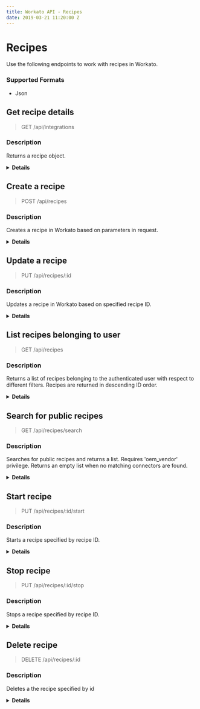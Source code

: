 ```yaml
---
title: Workato API - Recipes
date: 2019-03-21 11:20:00 Z
---
```


# Recipes
Use the following endpoints to work with recipes in Workato.

### Supported Formats
* Json

## Get recipe details

> GET /api/integrations

### Description
Returns a recipe object.

<details> <summary> <b>Details</b></summary>

<h3> Parameters</h3>
<table class="unchanged rich-diff-level-one" text-align ="center">
  <thead>
    <tr>
        <th width='20%'>Parameter name</th>
        <th width='80%'>Description</th>
    </tr>
  </thead>
  <tbody>
  <tr>
    <td width =200 > <b>id</b> <br>required</td>
    <td>
    Recipe ID
    <br>
    <b>Validations:</b> <br>
    <ul>
    <li>Must be number</li>
    </ul>
    </td>
  </tr>
  </tbody>
</table>

<h3> Responses</h3>
<table class="unchanged rich-diff-level-one" text-align ="center">
  <thead>
    <tr>
        <th width='20%'>Code</th>
        <th width='80%'>Description</th>
    </tr>
  </thead>
  <tbody>
  <tr>
    <td width =200 > <kbd>200</kbd> </td>
    <td> Success </td>
  </tr>
  <tr>
    <td width =200 > <kbd>401</kbd> </td>
    <td> Unauthorized </td>
  </tr>
  <tr>
    <td width =200 > <kbd>404</kbd> </td>
    <td> Not found </td>
  </tr>
  <tr>
    <td width =200 > <kbd>500</kbd> </td>
    <td> Server error </td>
  </tr>
  </tbody>
</table>

<h3> Examples </h3>

<h4> Success: 200</h4>
<pre><code style="display: block; white-space: pre-wrap;">GET /api/recipes/48
200
{
  "id": 48,
  "user_id": 36,
  "name": "Recipe 48",
  "created_at": "2015-05-26T22:53:36.904Z",
  "updated_at": "2015-05-26T22:53:36.904Z",
  "copy_count": 1,
  "trigger_application": "custom_adapter",
  "action_applications": [
    "custom_adapter"
  ],
  "applications": [
    "custom_adapter"
  ],
  "description": "Recipe description 48",
  "parameters_schema": [
    {
      "label": "Status",
      "name": "status",
      "type": "string",
      "control_type": "text",
      "hint": "new/completed etc"
    }
  ],
  "running": false,
  "job_succeeded_count": 0,
  "job_failed_count": 0,
  "last_run_at": null,
  "config": [
    {
      "keyword": "application",
      "provider": "custom_adapter",
      "name": "custom_adapter",
      "account_id": 7
    }
  ],
  "author_name": "Test User36"
}
</code></pre>

<h4> Not found: 404</h4>
<pre><code style="display: block; white-space: pre-wrap;">GET /api/recipes/100500
404
{
  "message": "Not found"
}
</code></pre>

</details>

## Create a recipe

> POST /api/recipes

### Description
Creates a recipe in Workato based on parameters in request.

<details> <summary><b>Details</b></summary>

<h3> Parameters</h3>
<table class="unchanged rich-diff-level-one" text-align ="center">
  <thead>
    <tr>
        <th width='20%'>Parameter name</th>
        <th width='80%'>Description</th>
    </tr>
  </thead>
  <tbody>
  <tr>
    <td width =200 > <b>recipe</b> <br>optional</td>
    <td>
    <b>Validations:</b> <br>
    <ul>
    <li>Must be a hash</li>
    </ul>
    </td>
  </tr>
  <tr>
    <td width =200 > <b>recipe[name]</b> <br>optional</td>
    <td>
    Name of the recipe
    <br>
    <b>Validations:</b> <br>
    <ul>
    <li>Must be a string</li>
    </ul>
    </td>
  </tr>
  <tr>
    <td width =200 > <b>recipe[code]</b> <br>optional</td>
    <td>
    JSON string representing the recipe lines
    <br>
    <b>Validations:</b> <br>
    <ul>
    <li>Must be a string</li>
    </ul>
    </td>
  </tr>
  <tr>
    <td width =200 > <b>recipe[config]</b> <br>optional</td>
    <td>
    JSON string representing the connection lines
    <br>
    <b>Validations:</b> <br>
    <ul>
    <li>Must be a string</li>
    </ul>
    </td>
  </tr>
  </tbody>
</table>

<h3> Responses</h3>
<table class="unchanged rich-diff-level-one" text-align ="center">
  <thead>
    <tr>
        <th width='20%'>Code</th>
        <th width='80%'>Description</th>
    </tr>
  </thead>
  <tbody>
  <tr>
    <td width =200 > <kbd>200</kbd> </td>
    <td> Success </td>
  </tr>
  <tr>
    <td width =200 > <kbd>401</kbd> </td>
    <td> Unauthorized </td>
  </tr>
  <tr>
    <td width =200 > <kbd>500</kbd> </td>
    <td> Server error </td>
  </tr>
  </tbody>
</table>

<h3> Examples</h3>

<h4> Success: 200</h4>
<pre><code style="display: block; white-space: pre-wrap;">POST /api/recipes
{
  "name": "Send mail",
  "code": "{\"number\":0,\"provider\":\"clock\",\"name\":\"timer\",\"as\":\"timer\",\"keyword\":\"trigger\",\"dynamicPickListSelection\":{},\"toggleCfg\":{},\"input\":{\"interval\":\"5\",\"start_at\":\"\"},\"block\":[{\"number\":1,\"provider\":\"email\",\"name\":\"send_mail\",\"as\":\"send_mail\",\"keyword\":\"action\",\"dynamicPickListSelection\":{},\"toggleCfg\":{},\"input\":{},\"uuid\":\"cd865246-ece7-4188-845e-33d021664be3\"}],\"uuid\":\"c4b0778d-5a23-4c52-a5bb-4a99ae5d25ae\"}",
  "config": "[{\"keyword\":\"application\",\"name\":\"clock\",\"provider\":\"clock\"},{\"keyword\":\"application\",\"name\":\"email\",\"provider\":\"email\"}]"
}
200
{
  "success": true,
  "id": 116
}
</code></pre>

</details>

## Update a recipe

> PUT /api/recipes/:id

### Description
Updates a recipe in Workato based on specified recipe ID.

<details> <summary><b>Details</b></summary>

<h3> Parameters</h3>
<table class="unchanged rich-diff-level-one" text-align ="center">
  <thead>
    <tr>
        <th width='20%'>Parameter name</th>
        <th width='80%'>Description</th>
    </tr>
  </thead>
  <tbody>
  <tr>
    <td width =200 > <b>id</b> <br>required</td>
    <td>
    Recipe ID
    <br>
    <b>Validations:</b> <br>
    <ul>
    <li>Must be a number</li>
    </ul>
    </td>
  </tr>
  <tr>
    <td width =200 > <b>recipe</b> <br>optional</td>
    <td>
    <b>Validations:</b> <br>
    <ul>
    <li>Must be a Hash</li>
    </ul>
    </td>
  </tr>
    <tr>
    <td width =200 > <b>recipe[name]</b> <br>optional</td>
    <td>
    Name of the recipe
    <br>
    <b>Validations:</b> <br>
    <ul>
    <li>Must be a string</li>
    </ul>
    </td>
  </tr>
  <tr>
    <td width =200 > <b>recipe[code]</b> <br>optional</td>
    <td>
    JSON string representing the recipe lines
    <br>
    <b>Validations:</b> <br>
    <ul>
    <li>Must be a string</li>
    </ul>
    </td>
  </tr>
  <tr>
    <td width =200 > <b>recipe[config]</b> <br>optional</td>
    <td>
    JSON string representing the connection lines
    <br>
    <b>Validations:</b> <br>
    <ul>
    <li>Must be a string</li>
    </ul>
    </td>
  </tr>
  </tbody>
</table>

<h3>Responses</h3>
<table class="unchanged rich-diff-level-one" text-align ="center">
  <thead>
    <tr>
        <th width='20%'>Code</th>
        <th width='80%'>Description</th>
    </tr>
  </thead>
  <tbody>
  <tr>
    <td width =200 > <kbd>200</kbd> </td>
    <td> Success </td>
  </tr>
  <tr>
    <td width =200 > <kbd>401</kbd> </td>
    <td> Unauthorized </td>
  </tr>
  <tr>
    <td width =200 > <kbd>404</kbd> </td>
    <td> Not found </td>
  </tr>
  <tr>
    <td width =200 > <kbd>500</kbd> </td>
    <td> Server error </td>
  </tr>
  </tbody>
</table>

<h3> Examples</h3>

<h4> Success: 200</h4>
<pre><code style="display: block; white-space: pre-wrap;">PUT /api/recipes/1
{
  "name": "Send mail",
  "code": "{\"number\":0,\"provider\":\"clock\",\"name\":\"timer\",\"as\":\"timer\",\"keyword\":\"trigger\",\"dynamicPickListSelection\":{},\"toggleCfg\":{},\"input\":{\"interval\":\"5\",\"start_at\":\"\"},\"block\":[{\"number\":1,\"provider\":\"email\",\"name\":\"send_mail\",\"as\":\"send_mail\",\"keyword\":\"action\",\"dynamicPickListSelection\":{},\"toggleCfg\":{},\"input\":{},\"uuid\":\"cd865246-ece7-4188-845e-33d021664be3\"}],\"uuid\":\"c4b0778d-5a23-4c52-a5bb-4a99ae5d25ae\"}",
  "config": "[{\"keyword\":\"application\",\"name\":\"clock\",\"provider\":\"clock\"},{\"keyword\":\"application\",\"name\":\"email\",\"provider\":\"email\"}]"
}
200
{
  "success": true
}
</code></pre>

<pre><code style="display: block; white-space: pre-wrap;">PUT /api/recipes/2

200
{
  "success": false,
  "errors": {
    "running": [
      "can't modify running recipe"
    ]
  }
}
</code></pre>

</details>

## List recipes belonging to user

> GET /api/recipes

### Description
Returns a list of recipes belonging to the authenticated user with respect to different filters. Recipes are returned in descending ID order.

<details> <summary><b>Details</b></summary>

<h3> Parameters</h3>
<table class="unchanged rich-diff-level-one" text-align ="center">
  <thead>
    <tr>
        <th width='20%'>Parameter name</th>
        <th width='80%'>Description</th>
    </tr>
  </thead>
  <tbody>
  <tr>
    <td width =200 > <b>adapter_names_any</b> <br>optional</td>
    <td>
    List of adapters names. Resulting recipes should use at least one of given adapters
    <b>Validations:</b> <br>
    <ul>
    <li>Must be a string</li>
    </ul>
    </td>
  </tr>
  <tr>
    <td width =200 > <b>adapter_names_all</b> <br>optional</td>
    <td>
    List of adapters names. Resulting recipes should use all of given adapters
    <br>
    <b>Validations:</b> <br>
    <ul>
    <li>Must be a String</li>
    </ul>
    </td>
  </tr>
    <tr>
    <td width =200 > <b>active</b> <br>optional</td>
    <td>
    Is flow runnig. 'true' - running, 'false' - stopped, all recipes otherwise
    <br>
    <b>Validations:</b> <br>
    <ul>
    <li>Must be a string</li>
    </ul>
    </td>
  </tr>
  <tr>
    <td width =200 > <b>since_id</b> <br>optional</td>
    <td>
    Find recipes with ID less than given
    <br>
    <b>Validations:</b> <br>
    <ul>
    <li>Must be a number</li>
    </ul>
    </td>
  </tr>
  <tr>
    <td width =200 > <b>order</b> <br>optional</td>
    <td>
    Set ordering method or default if blank. Possible options: activity
    <br>
    <b>Validations:</b> <br>
    <ul>
    <li>Must be a string</li>
    </ul>
    </td>
  </tr>
  </tbody>
</table>

<h3> Responses</h3>
<table class="unchanged rich-diff-level-one" text-align ="center">
  <thead>
    <tr>
        <th width='20%'>Code</th>
        <th width='80%'>Description</th>
    </tr>
  </thead>
  <tbody>
  <tr>
    <td width =200 > <kbd>200</kbd> </td>
    <td> Success </td>
  </tr>
  <tr>
    <td width =200 > <kbd>401</kbd> </td>
    <td> Unauthorized </td>
  </tr>
  <tr>
    <td width =200 > <kbd>500</kbd> </td>
    <td> Server error </td>
  </tr>
  </tbody>
</table>

<h3> Examples</h3>

<h4> Success: 200</h4>
<pre><code style="display: block; white-space: pre-wrap;">GET /api/recipes?active=false
200
{
  "items": [
    {
      "id": 10,
      "user_id": 15,
      "name": "Recipe 10",
      "created_at": "2015-05-26T22:53:34.626Z",
      "updated_at": "2015-05-26T22:53:34.626Z",
      "copy_count": 1,
      "trigger_application": null,
      "action_applications": [],
      "applications": [],
      "description": "Recipe description 10",
      "parameters_schema": [],
      "running": false,
      "job_succeeded_count": 1,
      "job_failed_count": 0,
      "last_run_at": null,
      "config": []
    },
    {
      "id": 8,
      "user_id": 15,
      "name": "Recipe 8",
      "created_at": "2015-05-26T22:53:34.577Z",
      "updated_at": "2015-05-26T22:53:34.577Z",
      "copy_count": 1,
      "trigger_application": null,
      "action_applications": [
        "custom_adapter"
      ],
      "applications": [
        "custom_adapter"
      ],
      "description": "Recipe description 8",
      "parameters_schema": [],
      "running": false,
      "job_succeeded_count": 1,
      "job_failed_count": 0,
      "last_run_at": null,
      "config": []
    }
  ]
}
</code></pre>

<pre><code style="display: block; white-space: pre-wrap;">GET /api/recipes?per_page=2
200
{
  "items": [
    {
      "id": 14,
      "user_id": 17,
      "name": "Recipe 14",
      "created_at": "2015-05-26T22:53:34.895Z",
      "updated_at": "2015-05-26T22:53:34.895Z",
      "copy_count": 1,
      "trigger_application": null,
      "action_applications": [],
      "applications": [],
      "description": "Recipe description 14",
      "parameters_schema": [],
      "running": false,
      "job_succeeded_count": 1,
      "job_failed_count": 0,
      "last_run_at": null,
      "config": []
    },
    {
      "id": 13,
      "user_id": 17,
      "name": "Recipe 13",
      "created_at": "2015-05-26T22:53:34.872Z",
      "updated_at": "2015-05-26T22:53:34.872Z",
      "copy_count": 1,
      "trigger_application": null,
      "action_applications": [
        "custom_adapter",
        "custom_adapter1"
      ],
      "applications": [
        "custom_adapter",
        "custom_adapter1"
      ],
      "description": "Recipe description 13",
      "parameters_schema": [],
      "running": true,
      "job_succeeded_count": 11,
      "job_failed_count": 3,
      "last_run_at": "2015-05-26T22:43:34.864Z",
      "config": []
    }
  ]
}
</code></pre>

<pre><code style="display: block; white-space: pre-wrap;">GET /api/recipes?adapter_names_any=custom_adapter
200
{
  "items": [
    {
      "id": 17,
      "user_id": 19,
      "name": "Recipe 17",
      "created_at": "2015-05-26T22:53:35.130Z",
      "updated_at": "2015-05-26T22:53:35.130Z",
      "copy_count": 1,
      "trigger_application": null,
      "action_applications": [
        "custom_adapter",
        "custom_adapter1"
      ],
      "applications": [
        "custom_adapter",
        "custom_adapter1"
      ],
      "description": "Recipe description 17",
      "parameters_schema": [],
      "running": true,
      "job_succeeded_count": 15,
      "job_failed_count": 3,
      "last_run_at": "2015-05-26T22:43:35.120Z",
      "config": []
    },
    {
      "id": 16,
      "user_id": 19,
      "name": "Recipe 16",
      "created_at": "2015-05-26T22:53:35.101Z",
      "updated_at": "2015-05-26T22:53:35.101Z",
      "copy_count": 1,
      "trigger_application": null,
      "action_applications": [
        "custom_adapter"
      ],
      "applications": [
        "custom_adapter"
      ],
      "description": "Recipe description 16",
      "parameters_schema": [],
      "running": false,
      "job_succeeded_count": 1,
      "job_failed_count": 0,
      "last_run_at": null,
      "config": []
    }
  ]
}
</code></pre>

<pre><code style="display: block; white-space: pre-wrap;">GET /api/recipes?per_page=2&since_id=22
200
{
  "items": [
    {
      "id": 21,
      "user_id": 21,
      "name": "Recipe 21",
      "created_at": "2015-05-26T22:53:35.363Z",
      "updated_at": "2015-05-26T22:53:35.363Z",
      "copy_count": 1,
      "trigger_application": null,
      "action_applications": [
        "custom_adapter",
        "custom_adapter1"
      ],
      "applications": [
        "custom_adapter",
        "custom_adapter1"
      ],
      "description": "Recipe description 21",
      "parameters_schema": [],
      "running": true,
      "job_succeeded_count": 20,
      "job_failed_count": 3,
      "last_run_at": "2015-05-26T22:43:35.353Z",
      "config": []
    },
    {
      "id": 20,
      "user_id": 21,
      "name": "Recipe 20",
      "created_at": "2015-05-26T22:53:35.337Z",
      "updated_at": "2015-05-26T22:53:35.337Z",
      "copy_count": 1,
      "trigger_application": null,
      "action_applications": [
        "custom_adapter"
      ],
      "applications": [
        "custom_adapter"
      ],
      "description": "Recipe description 20",
      "parameters_schema": [],
      "running": false,
      "job_succeeded_count": 1,
      "job_failed_count": 0,
      "last_run_at": null,
      "config": []
    }
  ]
}
</code></pre>

<pre><code style="display: block; white-space: pre-wrap;">GET /api/recipes
200
{
  "items": [
    {
      "id": 26,
      "user_id": 23,
      "name": "Recipe 26",
      "created_at": "2015-05-26T22:53:35.615Z",
      "updated_at": "2015-05-26T22:53:35.615Z",
      "copy_count": 1,
      "trigger_application": null,
      "action_applications": [],
      "applications": [],
      "description": "Recipe description 26",
      "parameters_schema": [],
      "running": false,
      "job_succeeded_count": 1,
      "job_failed_count": 0,
      "last_run_at": null,
      "config": []
    },
    {
      "id": 25,
      "user_id": 23,
      "name": "Recipe 25",
      "created_at": "2015-05-26T22:53:35.591Z",
      "updated_at": "2015-05-26T22:53:35.591Z",
      "copy_count": 1,
      "trigger_application": null,
      "action_applications": [
        "custom_adapter",
        "custom_adapter1"
      ],
      "applications": [
        "custom_adapter",
        "custom_adapter1"
      ],
      "description": "Recipe description 25",
      "parameters_schema": [],
      "running": true,
      "job_succeeded_count": 17,
      "job_failed_count": 4,
      "last_run_at": "2015-05-26T22:43:35.581Z",
      "config": []
    },
    {
      "id": 24,
      "user_id": 23,
      "name": "Recipe 24",
      "created_at": "2015-05-26T22:53:35.565Z",
      "updated_at": "2015-05-26T22:53:35.565Z",
      "copy_count": 1,
      "trigger_application": null,
      "action_applications": [
        "custom_adapter"
      ],
      "applications": [
        "custom_adapter"
      ],
      "description": "Recipe description 24",
      "parameters_schema": [],
      "running": false,
      "job_succeeded_count": 1,
      "job_failed_count": 0,
      "last_run_at": null,
      "config": []
    }
  ]
}
</code></pre>

<pre><code style="display: block; white-space: pre-wrap;">GET /api/recipes?adapter_names_all=custom_adapter%2Ccustom_adapter1
200
{
  "items": [
    {
      "id": 29,
      "user_id": 25,
      "name": "Recipe 29",
      "created_at": "2015-05-26T22:53:35.802Z",
      "updated_at": "2015-05-26T22:53:35.802Z",
      "copy_count": 1,
      "trigger_application": null,
      "action_applications": [
        "custom_adapter",
        "custom_adapter1"
      ],
      "applications": [
        "custom_adapter",
        "custom_adapter1"
      ],
      "description": "Recipe description 29",
      "parameters_schema": [],
      "running": true,
      "job_succeeded_count": 16,
      "job_failed_count": 2,
      "last_run_at": "2015-05-26T22:43:35.793Z",
      "config": []
    }
  ]
}
</code></pre>

<pre><code style="display: block; white-space: pre-wrap;">GET /api/recipes?active=true
200
{
  "items": [
    {
      "id": 33,
      "user_id": 27,
      "name": "Recipe 33",
      "created_at": "2015-05-26T22:53:36.011Z",
      "updated_at": "2015-05-26T22:53:36.011Z",
      "copy_count": 1,
      "trigger_application": null,
      "action_applications": [
        "custom_adapter",
        "custom_adapter1"
      ],
      "applications": [
        "custom_adapter",
        "custom_adapter1"
      ],
      "description": "Recipe description 33",
      "parameters_schema": [],
      "running": true,
      "job_succeeded_count": 10,
      "job_failed_count": 1,
      "last_run_at": "2015-05-26T22:43:36.002Z",
      "config": []
    }
  ]
}
</code></pre>

<pre><code style="display: block; white-space: pre-wrap;">GET /api/recipes?page=2&per_page=2
200
{
  "items": [
    {
      "id": 36,
      "user_id": 29,
      "name": "Recipe 36",
      "created_at": "2015-05-26T22:53:36.197Z",
      "updated_at": "2015-05-26T22:53:36.197Z",
      "copy_count": 1,
      "trigger_application": null,
      "action_applications": [
        "custom_adapter"
      ],
      "applications": [
        "custom_adapter"
      ],
      "description": "Recipe description 36",
      "parameters_schema": [],
      "running": false,
      "job_succeeded_count": 1,
      "job_failed_count": 0,
      "last_run_at": null,
      "config": []
    }
  ]
}
</code></pre>

<pre><code style="display: block; white-space: pre-wrap;">GET /api/recipes?order=activity
200
{
  "items": [
    {
      "id": 41,
      "user_id": 31,
      "name": "Recipe 41",
      "created_at": "2015-05-26T22:53:36.446Z",
      "updated_at": "2015-05-26T22:53:36.446Z",
      "copy_count": 1,
      "trigger_application": null,
      "action_applications": [
        "custom_adapter",
        "custom_adapter1"
      ],
      "applications": [
        "custom_adapter",
        "custom_adapter1"
      ],
      "description": "Recipe description 41",
      "parameters_schema": [],
      "running": true,
      "job_succeeded_count": 18,
      "job_failed_count": 3,
      "last_run_at": "2015-05-26T22:43:36.437Z",
      "config": []
    },
    {
      "id": 42,
      "user_id": 31,
      "name": "Recipe 42",
      "created_at": "2015-05-26T22:53:36.469Z",
      "updated_at": "2015-05-26T22:53:36.469Z",
      "copy_count": 1,
      "trigger_application": null,
      "action_applications": [],
      "applications": [],
      "description": "Recipe description 42",
      "parameters_schema": [],
      "running": false,
      "job_succeeded_count": 1,
      "job_failed_count": 0,
      "last_run_at": null,
      "config": []
    },
    {
      "id": 40,
      "user_id": 31,
      "name": "Recipe 40",
      "created_at": "2015-05-26T22:53:36.420Z",
      "updated_at": "2015-05-26T22:53:36.420Z",
      "copy_count": 1,
      "trigger_application": null,
      "action_applications": [
        "custom_adapter"
      ],
      "applications": [
        "custom_adapter"
      ],
      "description": "Recipe description 40",
      "parameters_schema": [],
      "running": false,
      "job_succeeded_count": 1,
      "job_failed_count": 0,
      "last_run_at": null,
      "config": []
    }
  ]
}
</code></pre>

</details>

## Search for public recipes

> GET /api/recipes/search

### Description
Searches for public recipes and returns a list. Requires 'oem_vendor' privilege. Returns an empty list when no matching connectors are found.


<details> <summary><b>Details</b></summary>

<h3> Parameters</h3>
<table class="unchanged rich-diff-level-one" text-align ="center">
  <thead>
    <tr>
        <th width='20%'>Parameter name</th>
        <th width='80%'>Description</th>
    </tr>
  </thead>
  <tbody>
  <tr>
    <td width =200 > <b>applications</b> <br>optional</td>
    <td>
    Comma separated connector identifiers (e.g: salesforce,service_now). Resulting recipes should use at least one of given connectors
    <br>
    <b>Validations:</b> <br>
    <ul>
    <li>Must be a string</li>
    </ul>
    </td>
  </tr>
  <tr>
    <td width =200 > <b>term</b> <br>optional</td>
    <td>
    Search term
    <br>
    <b>Validations:</b> <br>
    <ul>
    <li>Must be a String</li>
    </ul>
    </td>
  </tr>
    <tr>
    <td width =200 > <b>boost_owned</b> <br>optional</td>
    <td>
    Give higher priority to recipes in your account. Defaults to 'false'
    <br>
    <b>Validations:</b> <br>
    <ul>
    <li>Must be a string</li>
    </ul>
    </td>
  </tr>
  <tr>
    <td width =200 > <b>page</b> <br>optional</td>
    <td>
    Page number. Defaults to 0
    <br>
    <b>Validations:</b> <br>
    <ul>
    <li>Must be a number</li>
    </ul>
    </td>
  </tr>
  <tr>
    <td width =200 > <b>per_page</b> <br>optional</td>
    <td>
    Page size. Defaults to 20, max 20
    <br>
    <b>Validations:</b> <br>
    <ul>
    <li>Must be a number</li>
    </ul>
    </td>
  </tr>
  </tbody>
</table>

<h3> Responses</h3>
<table class="unchanged rich-diff-level-one" text-align ="center">
  <thead>
    <tr>
        <th width='20%'>Code</th>
        <th width='80%'>Description</th>
    </tr>
  </thead>
  <tbody>
  <tr>
    <td width =200 > <kbd>200</kbd> </td>
    <td> Success </td>
  </tr>
  <tr>
    <td width =200 > <kbd>401</kbd> </td>
    <td> Unauthorized </td>
  </tr>
  <tr>
    <td width =200 > <kbd>500</kbd> </td>
    <td> Server error </td>
  </tr>
  </tbody>
</table>

<h3> Examples</h3>

<h4> Success: 200</h4>
<pre><code style="display: block; white-space: pre-wrap;">GET /api/recipes/search?page=2&per_page=3
200
{
  "items": [
    {
      "id": 59,
      "user_id": 50,
      "name": "Recipe 58",
      "created_at": "2015-05-26T22:53:39.032Z",
      "updated_at": "2015-05-26T22:53:39.032Z",
      "copy_count": 1,
      "trigger_application": null,
      "action_applications": [
        "custom_adapter"
      ],
      "applications": [
        "custom_adapter"
      ],
      "description": "Recipe description 58",
      "parameters_schema": []
    }
  ]
}
</code></pre>

<pre><code style="display: block; white-space: pre-wrap;">GET /api/recipes/search?per_page=2&since_id=66
200
{
  "items": [
    {
      "id": 65,
      "user_id": 53,
      "name": "Recipe 64",
      "created_at": "2015-05-26T22:53:39.363Z",
      "updated_at": "2015-05-26T22:53:39.363Z",
      "copy_count": 17,
      "trigger_application": null,
      "action_applications": [
        "custom_adapter",
        "custom_adapter1"
      ],
      "applications": [
        "custom_adapter",
        "custom_adapter1"
      ],
      "description": "Recipe description 64",
      "parameters_schema": []
    },
    {
      "id": 64,
      "user_id": 53,
      "name": "Recipe 63",
      "created_at": "2015-05-26T22:53:39.337Z",
      "updated_at": "2015-05-26T22:53:39.337Z",
      "copy_count": 1,
      "trigger_application": null,
      "action_applications": [
        "custom_adapter"
      ],
      "applications": [
        "custom_adapter"
      ],
      "description": "Recipe description 63",
      "parameters_schema": []
    }
  ]
}
</code></pre>

<pre><code style="display: block; white-space: pre-wrap;">GET /api/recipes/search?adapter_names_any=custom_adapter%2Ccustom_adapter1
200
{
  "items": [
    {
      "id": 70,
      "user_id": 56,
      "name": "Recipe 69",
      "created_at": "2015-05-26T22:53:39.648Z",
      "updated_at": "2015-05-26T22:53:39.648Z",
      "copy_count": 17,
      "trigger_application": null,
      "action_applications": [
        "custom_adapter",
        "custom_adapter1"
      ],
      "applications": [
        "custom_adapter",
        "custom_adapter1"
      ],
      "description": "Recipe description 69",
      "parameters_schema": []
    },
    {
      "id": 71,
      "user_id": 56,
      "name": "Recipe 70",
      "created_at": "2015-05-26T22:53:39.674Z",
      "updated_at": "2015-05-26T22:53:39.674Z",
      "copy_count": 1,
      "trigger_application": null,
      "action_applications": [
        "custom_adapter",
        "custom_adapter1"
      ],
      "applications": [
        "custom_adapter",
        "custom_adapter1"
      ],
      "description": "Recipe description 70",
      "parameters_schema": []
    },
    {
      "id": 69,
      "user_id": 56,
      "name": "Recipe 68",
      "created_at": "2015-05-26T22:53:39.623Z",
      "updated_at": "2015-05-26T22:53:39.623Z",
      "copy_count": 1,
      "trigger_application": null,
      "action_applications": [
        "custom_adapter"
      ],
      "applications": [
        "custom_adapter"
      ],
      "description": "Recipe description 68",
      "parameters_schema": []
    }
  ]
}
</code></pre>

<pre><code style="display: block; white-space: pre-wrap;">GET /api/recipes/search?user_id=60
200
{
  "items": [
    {
      "id": 77,
      "user_id": 60,
      "name": "Recipe 76",
      "created_at": "2015-05-26T22:53:40.001Z",
      "updated_at": "2015-05-26T22:53:40.001Z",
      "copy_count": 1,
      "trigger_application": null,
      "action_applications": [],
      "applications": [],
      "description": "Recipe description 76",
      "parameters_schema": []
    }
  ]
}
</code></pre>

<pre><code style="display: block; white-space: pre-wrap;">GET /api/recipes/search
200
{
  "items": [
    {
      "id": 80,
      "user_id": 62,
      "name": "Recipe 79",
      "created_at": "2015-05-26T22:53:40.261Z",
      "updated_at": "2015-05-26T22:53:40.261Z",
      "copy_count": 17,
      "trigger_application": null,
      "action_applications": [
        "custom_adapter",
        "custom_adapter1"
      ],
      "applications": [
        "custom_adapter",
        "custom_adapter1"
      ],
      "description": "Recipe description 79",
      "parameters_schema": []
    },
    {
      "id": 82,
      "user_id": 63,
      "name": "Recipe 81",
      "created_at": "2015-05-26T22:53:40.326Z",
      "updated_at": "2015-05-26T22:53:40.326Z",
      "copy_count": 1,
      "trigger_application": null,
      "action_applications": [],
      "applications": [],
      "description": "Recipe description 81",
      "parameters_schema": []
    },
    {
      "id": 81,
      "user_id": 62,
      "name": "Recipe 80",
      "created_at": "2015-05-26T22:53:40.292Z",
      "updated_at": "2015-05-26T22:53:40.292Z",
      "copy_count": 1,
      "trigger_application": null,
      "action_applications": [
        "custom_adapter",
        "custom_adapter1"
      ],
      "applications": [
        "custom_adapter",
        "custom_adapter1"
      ],
      "description": "Recipe description 80",
      "parameters_schema": []
    },
    {
      "id": 79,
      "user_id": 62,
      "name": "Recipe 78",
      "created_at": "2015-05-26T22:53:40.219Z",
      "updated_at": "2015-05-26T22:53:40.219Z",
      "copy_count": 1,
      "trigger_application": null,
      "action_applications": [
        "custom_adapter"
      ],
      "applications": [
        "custom_adapter"
      ],
      "description": "Recipe description 78",
      "parameters_schema": []
    }
  ]
}
</code></pre>

<pre><code style="display: block; white-space: pre-wrap;">GET /api/recipes/search?adapter_names_all=custom_adapter%2Ccustom_adapter1
200
{
  "items": [
    {
      "id": 85,
      "user_id": 65,
      "name": "Recipe 84",
      "created_at": "2015-05-26T22:53:40.586Z",
      "updated_at": "2015-05-26T22:53:40.586Z",
      "copy_count": 17,
      "trigger_application": null,
      "action_applications": [
        "custom_adapter",
        "custom_adapter1"
      ],
      "applications": [
        "custom_adapter",
        "custom_adapter1"
      ],
      "description": "Recipe description 84",
      "parameters_schema": []
    },
    {
      "id": 86,
      "user_id": 65,
      "name": "Recipe 85",
      "created_at": "2015-05-26T22:53:40.617Z",
      "updated_at": "2015-05-26T22:53:40.617Z",
      "copy_count": 1,
      "trigger_application": null,
      "action_applications": [
        "custom_adapter",
        "custom_adapter1"
      ],
      "applications": [
        "custom_adapter",
        "custom_adapter1"
      ],
      "description": "Recipe description 85",
      "parameters_schema": []
    }
  ]
}
</code></pre>

<pre><code style="display: block; white-space: pre-wrap;">GET /api/recipes/search?per_page=2
200
{
  "items": [
    {
      "id": 90,
      "user_id": 68,
      "name": "Recipe 89",
      "created_at": "2015-05-26T22:53:40.879Z",
      "updated_at": "2015-05-26T22:53:40.879Z",
      "copy_count": 17,
      "trigger_application": null,
      "action_applications": [
        "custom_adapter",
        "custom_adapter1"
      ],
      "applications": [
        "custom_adapter",
        "custom_adapter1"
      ],
      "description": "Recipe description 89",
      "parameters_schema": []
    },
    {
      "id": 92,
      "user_id": 69,
      "name": "Recipe 91",
      "created_at": "2015-05-26T22:53:40.937Z",
      "updated_at": "2015-05-26T22:53:40.937Z",
      "copy_count": 1,
      "trigger_application": null,
      "action_applications": [],
      "applications": [],
      "description": "Recipe description 91",
      "parameters_schema": []
    }
  ]
}
</code></pre>

<pre><code style="display: block; white-space: pre-wrap;">GET /api/recipes/search?cloned_recipe_id=true
200
{
  "items": [
    {
      "id": 95,
      "user_id": 71,
      "name": "Recipe 94",
      "created_at": "2015-05-26T22:53:41.201Z",
      "updated_at": "2015-05-26T22:53:41.201Z",
      "copy_count": 17,
      "trigger_application": null,
      "action_applications": [
        "custom_adapter",
        "custom_adapter1"
      ],
      "applications": [
        "custom_adapter",
        "custom_adapter1"
      ],
      "description": "Recipe description 94",
      "parameters_schema": [],
      "cloned_recipe_id": null
    },
    {
      "id": 97,
      "user_id": 72,
      "name": "Recipe 96",
      "created_at": "2015-05-26T22:53:41.256Z",
      "updated_at": "2015-05-26T22:53:41.256Z",
      "copy_count": 1,
      "trigger_application": null,
      "action_applications": [],
      "applications": [],
      "description": "Recipe description 96",
      "parameters_schema": [],
      "cloned_recipe_id": null
    },
    {
      "id": 96,
      "user_id": 71,
      "name": "Recipe 95",
      "created_at": "2015-05-26T22:53:41.227Z",
      "updated_at": "2015-05-26T22:53:41.227Z",
      "copy_count": 1,
      "trigger_application": null,
      "action_applications": [
        "custom_adapter",
        "custom_adapter1"
      ],
      "applications": [
        "custom_adapter",
        "custom_adapter1"
      ],
      "description": "Recipe description 95",
      "parameters_schema": [],
      "cloned_recipe_id": null
    },
    {
      "id": 94,
      "user_id": 71,
      "name": "Recipe 93",
      "created_at": "2015-05-26T22:53:41.143Z",
      "updated_at": "2015-05-26T22:53:41.143Z",
      "copy_count": 1,
      "trigger_application": null,
      "action_applications": [
        "custom_adapter"
      ],
      "applications": [
        "custom_adapter"
      ],
      "description": "Recipe description 93",
      "parameters_schema": [],
      "cloned_recipe_id": 98
    }
  ]
}
</code></pre>

<pre><code style="display: block; white-space: pre-wrap;">GET /api/recipes/search?adapter_names_any=custom_adapter%2Ccustom_adapter1&curated=true
200
{
  "items": [
    {
      "id": 100,
      "user_id": 74,
      "name": "Recipe 99",
      "created_at": "2015-05-26T22:53:41.477Z",
      "updated_at": "2015-05-26T22:53:41.477Z",
      "copy_count": 17,
      "trigger_application": null,
      "action_applications": [
        "custom_adapter",
        "custom_adapter1"
      ],
      "applications": [
        "custom_adapter",
        "custom_adapter1"
      ],
      "description": "Recipe description 99",
      "parameters_schema": []
    }
  ]
}
</code></pre>

</details>

## Start recipe

> PUT /api/recipes/:id/start

### Description
Starts a recipe specified by recipe ID.

<details> <summary><b>Details</b></summary>

<h3> Parameters</h3>
<table class="unchanged rich-diff-level-one" text-align ="center">
  <thead>
    <tr>
        <th width='20%'>Parameter name</th>
        <th width='80%'>Description</th>
    </tr>
  </thead>
  <tbody>
  <tr>
    <td width =200 > <b>id</b> <br>required</td>
    <td>
    Recipe ID
    <br>
    <b>Validations:</b> <br>
    <ul>
    <li>Must be a number</li>
    </ul>
    </td>
  </tr>
  </tbody>
</table>

<h3> Responses</h3>
<table class="unchanged rich-diff-level-one" text-align ="center">
  <thead>
    <tr>
        <th width='20%'>Code</th>
        <th width='80%'>Description</th>
    </tr>
  </thead>
  <tbody>
  <tr>
    <td width =200 > <kbd>200</kbd> </td>
    <td> Success </td>
  </tr>
  <tr>
    <td width =200 > <kbd>401</kbd> </td>
    <td> Unauthorized </td>
  </tr>
  <tr>
    <td width =200 > <kbd>404</kbd> </td>
    <td> Not found </td>
  </tr>
  <tr>
    <td width =200 > <kbd>500</kbd> </td>
    <td> Server error </td>
  </tr>
  </tbody>
</table>

<h3> Examples</h3>

<h4> Success: 200</h4>
<pre><code style="display: block; white-space: pre-wrap;">PUT /api/recipes/109/start
200
{
  "success": true
}
</code></pre>

<pre><code style="display: block; white-space: pre-wrap;">PUT /api/recipes/111/start
200
{
  "success": false,
  "code_errors": [
    [
      0,
      [
        [
          "id",
          null,
          "can't be blank"
        ]
      ]
    ]
  ],
  "config_errors": []
}
</code></pre>

<pre><code style="display: block; white-space: pre-wrap;">PUT /api/recipes/112/start
200
{
  "success": true
}
</code></pre>

<pre><code style="display: block; white-space: pre-wrap;">PUT /api/recipes/114/start
404
{
  "message": "Not found"
}
</code></pre>

</details>

## Stop recipe

> PUT /api/recipes/:id/stop  

### Description
Stops a recipe specified by recipe ID.

<details> <summary><b>Details</b></summary>

<h3> Parameters</h3>
<table class="unchanged rich-diff-level-one" text-align ="center">
  <thead>
    <tr>
        <th width='20%'>Parameter name</th>
        <th width='80%'>Description</th>
    </tr>
  </thead>
  <tbody>
  <tr>
    <td width =200 > <b>id</b> <br>required</td>
    <td>
    Recipe ID
    <br>
    <b>Validations:</b> <br>
    <ul>
    <li>Must be a number</li>
    </ul>
    </td>
  </tr>
  </tbody>
</table>

<h3> Responses</h3>
<table class="unchanged rich-diff-level-one" text-align ="center">
  <thead>
    <tr>
        <th width='20%'>Code</th>
        <th width='80%'>Description</th>
    </tr>
  </thead>
  <tbody>
  <tr>
    <td width =200 > <kbd>200</kbd> </td>
    <td> Success </td>
  </tr>
  <tr>
    <td width =200 > <kbd>401</kbd> </td>
    <td> Unauthorized </td>
  </tr>
  <tr>
    <td width =200 > <kbd>404</kbd> </td>
    <td> Not found </td>
  </tr>
  <tr>
    <td width =200 > <kbd>500</kbd> </td>
    <td> Server error </td>
  </tr>
  </tbody>
</table>

<h3> Examples</h3>

<h4> Success: 200</h4>
<pre><code style="display: block; white-space: pre-wrap;">PUT /api/recipes/57/stop
200
{
  "success": true
}
</code></pre>

<pre><code style="display: block; white-space: pre-wrap;">PUT /api/recipes/58/stop
404
{
  "message": "Not found"
}
</code></pre>

</details>

## Delete recipe

> DELETE /api/recipes/:id

### Description
Deletes a the recipe specified by id

<details> <summary><b>Details</b></summary>

<h3> Parameters </h3>
<table class="unchanged rich-diff-level-one" text-align ="center">
  <thead>
    <tr>
        <th width='20%'>Parameter name</th>
        <th width='80%'>Description</th>
    </tr>
  </thead>
  <tbody>
  <tr>
    <td width =200 > <b>id</b> <br>required</td>
    <td>
    Recipe ID
    <br>
    <b>Validations:</b> <br>
    <ul>
    <li>Must be a number</li>
    </ul>
    </td>
  </tr>
  </tbody>
</table>

<h3> Responses</h3>
<table class="unchanged rich-diff-level-one" text-align ="center">
  <thead>
    <tr>
        <th width='20%'>Code</th>
        <th width='80%'>Description</th>
    </tr>
  </thead>
  <tbody>
  <tr>
    <td width =200 > <kbd>200</kbd> </td>
    <td> Success </td>
  </tr>
  <tr>
    <td width =200 > <kbd>401</kbd> </td>
    <td> Unauthorized </td>
  </tr>
  <tr>
    <td width =200 > <kbd>404</kbd> </td>
    <td> Not found </td>
  </tr>
  <tr>
    <td width =200 > <kbd>500</kbd> </td>
    <td> Server error </td>
  </tr>
  </tbody>
</table>

<h3> Examples</h3>

<h4> Success: 200</h4>
<pre><code style="display: block; white-space: pre-wrap;">DELETE /api/recipes/1
200
{
  "success": true
}
</code></pre>

<pre><code style="display: block; white-space: pre-wrap;">DELETE /api/recipes/3
404
{
  "message": "Not found"
}
</code></pre>
</details>
